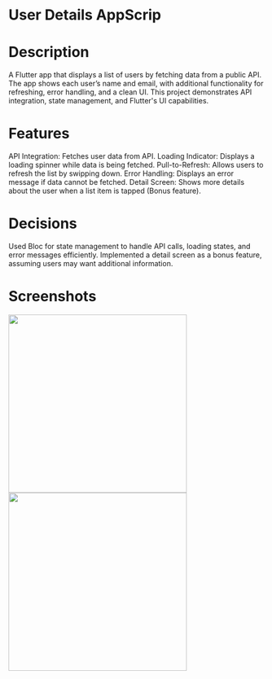 # User Details AppScrip

# Description
A Flutter app that displays a list of users by fetching data from a public API. The app shows each user’s name and email, with additional functionality for refreshing, error handling, and a clean UI. This project demonstrates API integration, state management, and Flutter's UI capabilities.

# Features
API Integration: Fetches user data from API.
Loading Indicator: Displays a loading spinner while data is being fetched.
Pull-to-Refresh: Allows users to refresh the list by swipping down.
Error Handling: Displays an error message if data cannot be fetched.
Detail Screen: Shows more details about the user when a list item is tapped (Bonus feature).

# Decisions
  Used Bloc for state management to handle API calls, loading states, and error messages efficiently.
  Implemented a detail screen as a bonus feature, assuming users may want additional information.

# Screenshots
<img src="https://github.com/user-attachments/assets/a27d542f-159c-4690-b9fd-b6fad2a8bcb0" width="350" />
<img src="https://github.com/user-attachments/assets/4aa19ae8-41cc-454d-9ff5-1917b95fadbd" width="350" />
